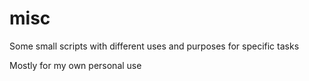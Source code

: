 misc
====

Some small scripts with different uses and purposes for specific tasks  

Mostly for my own personal use  

